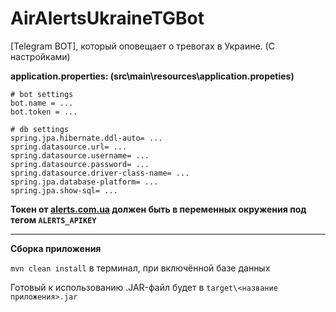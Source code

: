 # AirAlertsUkraineTGBot
[Telegram BOT], который оповещает о тревогах в Украине. (С настройками)

**application.properties: (src\main\resources\application.propeties)**
```
# bot settings
bot.name = ...
bot.token = ...

# db settings
spring.jpa.hibernate.ddl-auto= ...
spring.datasource.url= ...
spring.datasource.username= ...
spring.datasource.password= ...
spring.datasource.driver-class-name= ...
spring.jpa.database-platform= ...
spring.jpa.show-sql= ...
```

**Токен от [alerts.com.ua](https://alerts.com.ua/ "тык") должен быть в переменных окружения под тегом `ALERTS_APIKEY`**

---
**Сборка приложения**

`mvn clean install` в терминал, при включённой базе данных

Готовый к использованию .JAR-файл будет в `target\<название приложения>.jar`
